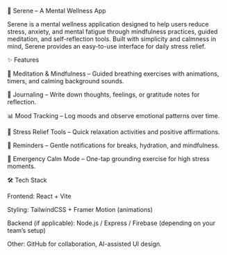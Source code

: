 🌿 Serene – A Mental Wellness App

Serene is a mental wellness application designed to help users reduce stress, anxiety, and mental fatigue through mindfulness practices, guided meditation, and self-reflection tools.
Built with simplicity and calmness in mind, Serene provides an easy-to-use interface for daily stress relief.

✨ Features

🧘 Meditation & Mindfulness – Guided breathing exercises with animations, timers, and calming background sounds.

📔 Journaling – Write down thoughts, feelings, or gratitude notes for reflection.

📊 Mood Tracking – Log moods and observe emotional patterns over time.

🌱 Stress Relief Tools – Quick relaxation activities and positive affirmations.

🔔 Reminders – Gentle notifications for breaks, hydration, and mindfulness.

🚨 Emergency Calm Mode – One-tap grounding exercise for high stress moments.


🛠 Tech Stack

Frontend: React + Vite

Styling: TailwindCSS + Framer Motion (animations)

Backend (if applicable): Node.js / Express / Firebase (depending on your team’s setup)

Other: GitHub for collaboration, AI-assisted UI design.
